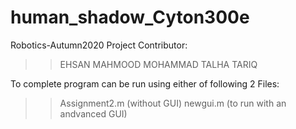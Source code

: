 # human_shadow_Cyton300e

Robotics-Autumn2020 Project
Contributor:
>> EHSAN MAHMOOD
>> MOHAMMAD TALHA TARIQ

To complete program can be run using either of following 2 Files:
>> Assignment2.m (without GUI)
>> newgui.m  (to run with an andvanced GUI)
